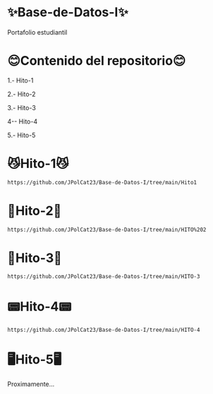 # ✨Base-de-Datos-I✨
Portafolio estudiantil

# 😊Contenido del repositorio😊
1.- Hito-1

2.- Hito-2

3.- Hito-3

4-- Hito-4

5.- Hito-5

# 😼Hito-1😼

```sh
https://github.com/JPolCat23/Base-de-Datos-I/tree/main/Hito1
```



# 🎨Hito-2🎨

```sh
https://github.com/JPolCat23/Base-de-Datos-I/tree/main/HITO%202
```



# 📱Hito-3📱

```sh
https://github.com/JPolCat23/Base-de-Datos-I/tree/main/HITO-3
```



# 📟Hito-4📟

```sh
https://github.com/JPolCat23/Base-de-Datos-I/tree/main/HITO-4
```


# 🖥Hito-5🖥

Proximamente...
